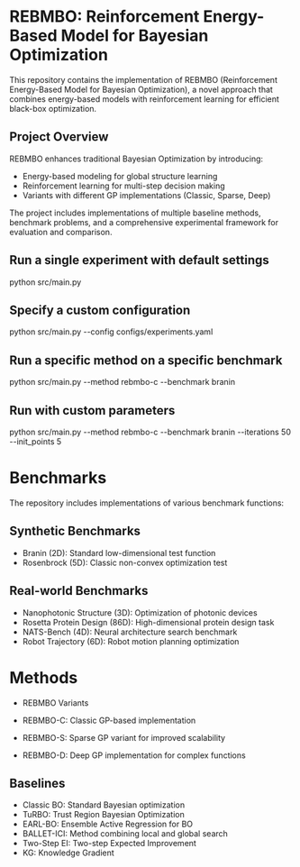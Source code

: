 # REBMBO: Reinforcement Energy-Based Model for Bayesian Optimization

This repository contains the implementation of REBMBO (Reinforcement Energy-Based Model for Bayesian Optimization), a novel approach that combines energy-based models with reinforcement learning for efficient black-box optimization.

## Project Overview

REBMBO enhances traditional Bayesian Optimization by introducing:
- Energy-based modeling for global structure learning
- Reinforcement learning for multi-step decision making
- Variants with different GP implementations (Classic, Sparse, Deep)

The project includes implementations of multiple baseline methods, benchmark problems, and a comprehensive experimental framework for evaluation and comparison.

## Run a single experiment with default settings
python src/main.py

## Specify a custom configuration
python src/main.py --config configs/experiments.yaml

## Run a specific method on a specific benchmark
python src/main.py --method rebmbo-c --benchmark branin

## Run with custom parameters
python src/main.py --method rebmbo-c --benchmark branin --iterations 50 --init_points 5

# Benchmarks
The repository includes implementations of various benchmark functions:
## Synthetic Benchmarks
- Branin (2D): Standard low-dimensional test function
- Rosenbrock (5D): Classic non-convex optimization test

## Real-world Benchmarks
- Nanophotonic Structure (3D): Optimization of photonic devices
- Rosetta Protein Design (86D): High-dimensional protein design task
- NATS-Bench (4D): Neural architecture search benchmark
- Robot Trajectory (6D): Robot motion planning optimization

# Methods
- REBMBO Variants

- REBMBO-C: Classic GP-based implementation
- REBMBO-S: Sparse GP variant for improved scalability
- REBMBO-D: Deep GP implementation for complex functions

## Baselines

- Classic BO: Standard Bayesian optimization
- TuRBO: Trust Region Bayesian Optimization
- EARL-BO: Ensemble Active Regression for BO
- BALLET-ICI: Method combining local and global search
- Two-Step EI: Two-step Expected Improvement
- KG: Knowledge Gradient
